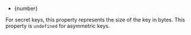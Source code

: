 <!-- YAML
added: v11.6.0
-->
* {number}

For secret keys, this property represents the size of the key in bytes. This
property is `undefined` for asymmetric keys.

